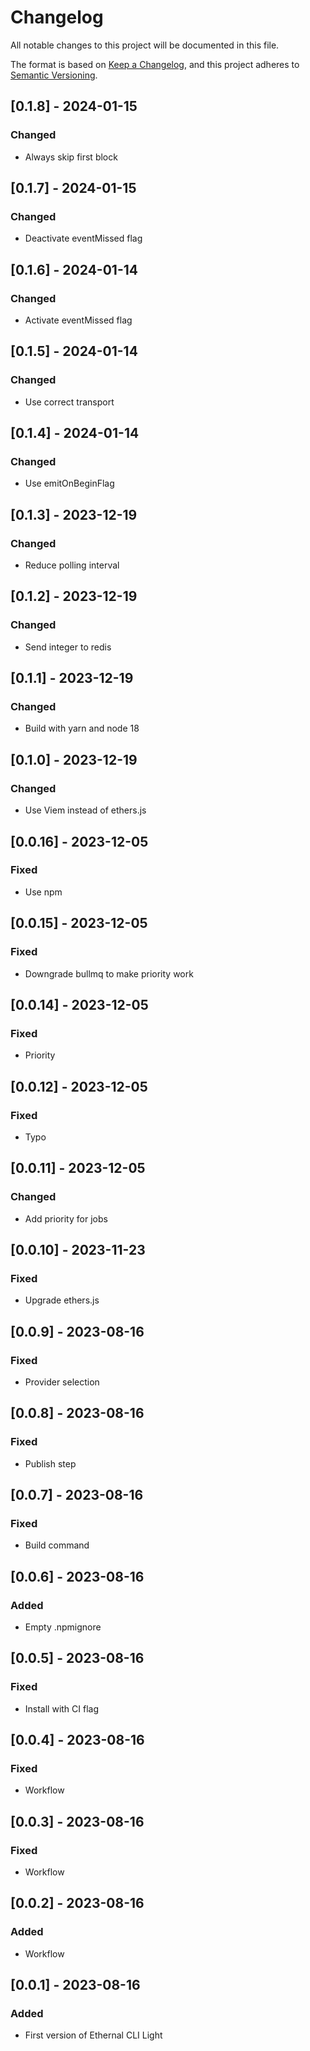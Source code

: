 # Changelog
All notable changes to this project will be documented in this file.

The format is based on [Keep a Changelog](https://keepachangelog.com/en/1.0.0/),
and this project adheres to [Semantic Versioning](https://semver.org/spec/v2.0.0.html).

## [0.1.8] - 2024-01-15
### Changed
- Always skip first block

## [0.1.7] - 2024-01-15
### Changed
- Deactivate eventMissed flag

## [0.1.6] - 2024-01-14
### Changed
- Activate eventMissed flag

## [0.1.5] - 2024-01-14
### Changed
- Use correct transport

## [0.1.4] - 2024-01-14
### Changed
- Use emitOnBeginFlag

## [0.1.3] - 2023-12-19
### Changed
- Reduce polling interval

## [0.1.2] - 2023-12-19
### Changed
- Send integer to redis

## [0.1.1] - 2023-12-19
### Changed
- Build with yarn and node 18

## [0.1.0] - 2023-12-19
### Changed
- Use Viem instead of ethers.js

## [0.0.16] - 2023-12-05
### Fixed
- Use npm

## [0.0.15] - 2023-12-05
### Fixed
- Downgrade bullmq to make priority work

## [0.0.14] - 2023-12-05
### Fixed
- Priority

## [0.0.12] - 2023-12-05
### Fixed
- Typo

## [0.0.11] - 2023-12-05
### Changed
- Add priority for jobs

## [0.0.10] - 2023-11-23
### Fixed
- Upgrade ethers.js

## [0.0.9] - 2023-08-16
### Fixed
- Provider selection

## [0.0.8] - 2023-08-16
### Fixed
- Publish step

## [0.0.7] - 2023-08-16
### Fixed
- Build command

## [0.0.6] - 2023-08-16
### Added
- Empty .npmignore

## [0.0.5] - 2023-08-16
### Fixed
- Install with CI flag

## [0.0.4] - 2023-08-16
### Fixed
- Workflow

## [0.0.3] - 2023-08-16
### Fixed
- Workflow

## [0.0.2] - 2023-08-16
### Added
- Workflow

## [0.0.1] - 2023-08-16
### Added
- First version of Ethernal CLI Light